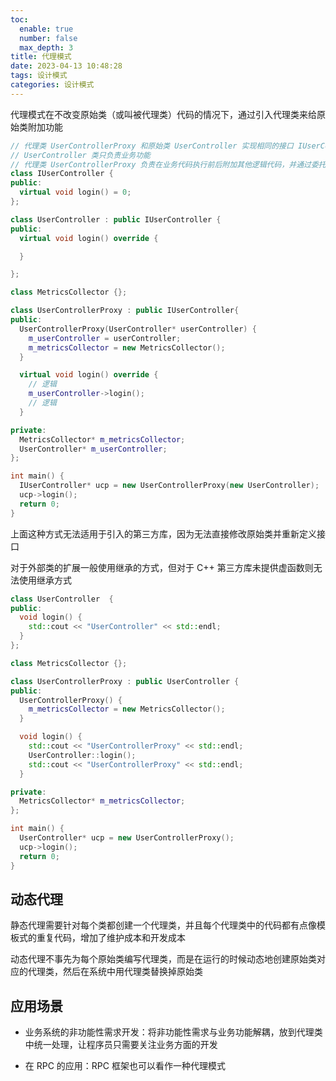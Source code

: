 ```yaml
---
toc:
  enable: true
  number: false
  max_depth: 3
title: 代理模式
date: 2023-04-13 10:48:28
tags: 设计模式
categories: 设计模式
---
```


代理模式在不改变原始类（或叫被代理类）代码的情况下，通过引入代理类来给原始类附加功能

```cpp
// 代理类 UserControllerProxy 和原始类 UserController 实现相同的接口 IUserController
// UserController 类只负责业务功能
// 代理类 UserControllerProxy 负责在业务代码执行前后附加其他逻辑代码，并通过委托的方式调用原始类来执行业务代码
class IUserController {
public:
  virtual void login() = 0;
};

class UserController : public IUserController {
public:
  virtual void login() override {

  }

};

class MetricsCollector {};

class UserControllerProxy : public IUserController{
public:
  UserControllerProxy(UserController* userController) {
    m_userController = userController;
    m_metricsCollector = new MetricsCollector();
  }

  virtual void login() override {
    // 逻辑
    m_userController->login();
    // 逻辑
  }

private:
  MetricsCollector* m_metricsCollector;
  UserController* m_userController;
};

int main() {
  IUserController* ucp = new UserControllerProxy(new UserController);
  ucp->login();
  return 0;
}
```

上面这种方式无法适用于引入的第三方库，因为无法直接修改原始类并重新定义接口

对于外部类的扩展一般使用继承的方式，但对于 C++ 第三方库未提供虚函数则无法使用继承方式

```cpp
class UserController  {
public:
  void login() {
    std::cout << "UserController" << std::endl;
  }
};

class MetricsCollector {};

class UserControllerProxy : public UserController {
public:
  UserControllerProxy() {
    m_metricsCollector = new MetricsCollector();
  }

  void login() {
    std::cout << "UserControllerProxy" << std::endl;
    UserController::login();
    std::cout << "UserControllerProxy" << std::endl;
  }

private:
  MetricsCollector* m_metricsCollector;
};

int main() {
  UserController* ucp = new UserControllerProxy();
  ucp->login();
  return 0;
}
```

## 动态代理

静态代理需要针对每个类都创建一个代理类，并且每个代理类中的代码都有点像模板式的重复代码，增加了维护成本和开发成本

动态代理不事先为每个原始类编写代理类，而是在运行的时候动态地创建原始类对应的代理类，然后在系统中用代理类替换掉原始类

## 应用场景

- 业务系统的非功能性需求开发：将非功能性需求与业务功能解耦，放到代理类中统一处理，让程序员只需要关注业务方面的开发

- 在 RPC 的应用：RPC 框架也可以看作一种代理模式